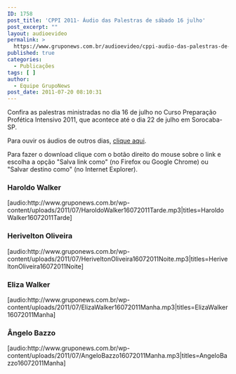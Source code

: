 ```yaml
---
ID: 1758
post_title: 'CPPI 2011- Áudio das Palestras de sábado 16 julho'
post_excerpt: ""
layout: audioevideo
permalink: >
  https://www.gruponews.com.br/audioevideo/cppi-audio-das-palestras-de-sabado-16-jul
published: true
categories:
  - Publicações
tags: [ ]
author:
  - Equipe GrupoNews
post_date: 2011-07-20 08:10:31
---
```

Confira as palestras ministradas no dia 16 de julho no Curso Preparação Profética Intensivo 2011, que acontece até o dia 22 de julho em Sorocaba-SP.

Para ouvir os áudios de outros dias, <a href="http://www.gruponews.com.br/assuntos/publicacoes/audio/cppi2011">clique aqui</a>.

Para fazer o download clique com o botão direito do mouse sobre o link e escolha a opção "Salva link como" (no Firefox ou Google Chrome) ou "Salvar destino como" (no Internet Explorer).
<h3>Haroldo Walker</h3>
[audio:http://www.gruponews.com.br/wp-content/uploads/2011/07/HaroldoWalker16072011Tarde.mp3|titles=HaroldoWalker16072011Tarde]
<h3>Herivelton Oliveira</h3>
[audio:http://www.gruponews.com.br/wp-content/uploads/2011/07/HeriveltonOliveira16072011Noite.mp3|titles=HeriveltonOliveira16072011Noite]
<h3>Eliza Walker</h3>
[audio:http://www.gruponews.com.br/wp-content/uploads/2011/07/ElizaWalker16072011Manha.mp3|titles=ElizaWalker16072011Manha]
<h3>Ângelo Bazzo</h3>
[audio:http://www.gruponews.com.br/wp-content/uploads/2011/07/AngeloBazzo16072011Manha.mp3|titles=AngeloBazzo16072011Manha]

&nbsp;